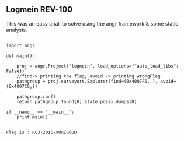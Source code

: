 ## Logmein REV-100

This was an easy chall to solve using the angr framework & some static analysis.


```

import angr

def main():

    proj = angr.Project("logmein", load_options={"auto_load_libs": False})
	//find-> printing the flag, avoid -> printing wrongFlag
    pathgroup = proj.surveyors.Explorer(find=(0x4007F0, ), avoid=(0x4007C0,))

    pathgroup.run()
    return pathgroup.found[0].state.posix.dumps(0)

if __name__ == '__main__':
    print main()
    
```

`Flag is : RC3-2016-XORISGUD`
